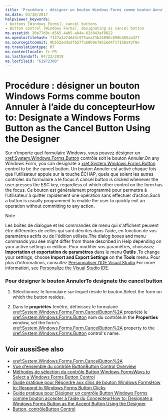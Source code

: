 ```yaml
---
title: 'Procédure : désigner un bouton Windows Forms comme bouton Annuler à l’aide du concepteur'
ms.date: 03/30/2017
helpviewer_keywords:
- buttons [Windows Forms], cancel buttons
- Button control [Windows Forms], designating as cancel button
ms.assetid: 30e77d9c-d565-4ab5-a84a-62c043af8822
ms.openlocfilehash: f127a1a74643c975aea73b24896c098b365aa327
ms.sourcegitcommit: 9b552addadfb57fab0b9e7852ed4f1f1b8a42f8e
ms.translationtype: MT
ms.contentlocale: fr-FR
ms.lasthandoff: 04/23/2019
ms.locfileid: "61972300"
---
```

# <a name="how-to-designate-a-windows-forms-button-as-the-cancel-button-using-the-designer"></a><span data-ttu-id="d107f-102">Procédure : désigner un bouton Windows Forms comme bouton Annuler à l’aide du concepteur</span><span class="sxs-lookup"><span data-stu-id="d107f-102">How to: Designate a Windows Forms Button as the Cancel Button Using the Designer</span></span>
<span data-ttu-id="d107f-103">Sur n’importe quel formulaire Windows, vous pouvez désigner un <xref:System.Windows.Forms.Button> contrôle soit le bouton Annuler.</span><span class="sxs-lookup"><span data-stu-id="d107f-103">On any Windows Form, you can designate a <xref:System.Windows.Forms.Button> control to be the cancel button.</span></span> <span data-ttu-id="d107f-104">Un bouton Annuler est activé chaque fois que l’utilisateur appuie sur la touche ÉCHAP, quels que soient les autres contrôles du formulaire a le focus.</span><span class="sxs-lookup"><span data-stu-id="d107f-104">A cancel button is clicked whenever the user presses the ESC key, regardless of which other control on the form has the focus.</span></span> <span data-ttu-id="d107f-105">Ce bouton est généralement programmé pour permettre à l’utilisateur à quitter rapidement une opération sans effectuer d’action.</span><span class="sxs-lookup"><span data-stu-id="d107f-105">Such a button is usually programmed to enable the user to quickly exit an operation without committing to any action.</span></span>  
  
> [!NOTE]
>  <span data-ttu-id="d107f-106">Les boîtes de dialogue et les commandes de menu qui s'affichent peuvent être différentes de celles qui sont décrites dans l'aide, en fonction de vos paramètres actifs ou de l'édition utilisée.</span><span class="sxs-lookup"><span data-stu-id="d107f-106">The dialog boxes and menu commands you see might differ from those described in Help depending on your active settings or edition.</span></span> <span data-ttu-id="d107f-107">Pour modifier vos paramètres, choisissez **Importation et exportation de paramètres** dans le menu **Outils** .</span><span class="sxs-lookup"><span data-stu-id="d107f-107">To change your settings, choose **Import and Export Settings** on the **Tools** menu.</span></span> <span data-ttu-id="d107f-108">Pour plus d’informations, consultez [Personnaliser l’IDE Visual Studio](/visualstudio/ide/personalizing-the-visual-studio-ide).</span><span class="sxs-lookup"><span data-stu-id="d107f-108">For more information, see [Personalize the Visual Studio IDE](/visualstudio/ide/personalizing-the-visual-studio-ide).</span></span>  
  
### <a name="to-designate-the-cancel-button"></a><span data-ttu-id="d107f-109">Pour désigner le bouton Annuler</span><span class="sxs-lookup"><span data-stu-id="d107f-109">To designate the cancel button</span></span>  
  
1. <span data-ttu-id="d107f-110">Sélectionnez le formulaire sur lequel réside le bouton.</span><span class="sxs-lookup"><span data-stu-id="d107f-110">Select the form on which the button resides.</span></span>  
  
2. <span data-ttu-id="d107f-111">Dans le **propriétés** fenêtre, définissez le formulaire <xref:System.Windows.Forms.Form.CancelButton%2A> propriété le <xref:System.Windows.Forms.Button> nom du contrôle.</span><span class="sxs-lookup"><span data-stu-id="d107f-111">In the **Properties** window, set the form's <xref:System.Windows.Forms.Form.CancelButton%2A> property to the <xref:System.Windows.Forms.Button> control's name.</span></span>  
  
## <a name="see-also"></a><span data-ttu-id="d107f-112">Voir aussi</span><span class="sxs-lookup"><span data-stu-id="d107f-112">See also</span></span>

- <xref:System.Windows.Forms.Form.CancelButton%2A>
- [<span data-ttu-id="d107f-113">Vue d'ensemble du contrôle Button</span><span class="sxs-lookup"><span data-stu-id="d107f-113">Button Control Overview</span></span>](button-control-overview-windows-forms.md)
- [<span data-ttu-id="d107f-114">Méthodes de sélection du contrôle Button Windows Forms</span><span class="sxs-lookup"><span data-stu-id="d107f-114">Ways to Select a Windows Forms Button Control</span></span>](ways-to-select-a-windows-forms-button-control.md)
- [<span data-ttu-id="d107f-115">Guide pratique pour Répondre aux clics de bouton Windows Forms</span><span class="sxs-lookup"><span data-stu-id="d107f-115">How to: Respond to Windows Forms Button Clicks</span></span>](how-to-respond-to-windows-forms-button-clicks.md)
- [<span data-ttu-id="d107f-116">Guide pratique pour Désigner un contrôle Button Windows Forms comme bouton accepter à l’aide du Concepteur</span><span class="sxs-lookup"><span data-stu-id="d107f-116">How to: Designate a Windows Forms Button as the Accept Button Using the Designer</span></span>](designate-a-wf-button-as-the-accept-button-using-the-designer.md)
- [<span data-ttu-id="d107f-117">Button, contrôle</span><span class="sxs-lookup"><span data-stu-id="d107f-117">Button Control</span></span>](button-control-windows-forms.md)
